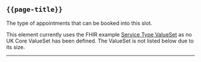 ## <code>{{page-title}}</code>

The type of appointments that can be booked into this slot.

This element currently uses the FHIR example <a href="https://simplifier.net/packages/hl7.fhir.r4.core/4.0.1/files/79911">Service Type ValueSet</a> as no UK Core ValueSet has been defined. The ValueSet is not listed below due to its size.

---
